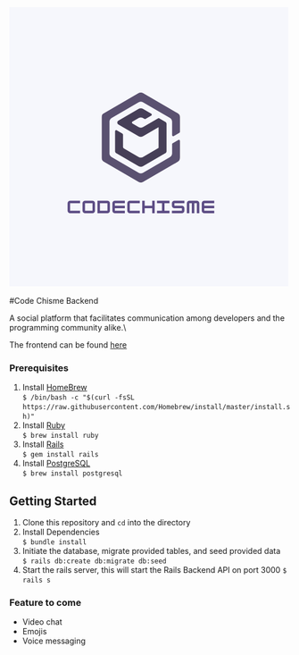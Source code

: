 
![code chisme](./images/CodeChisme.png)

#Code Chisme Backend

A social platform that facilitates communication among developers and the programming community alike.\

The frontend can be found [here](https://github.com/barbarabontempo/CodeChisme-frontend)

### Prerequisites

1. Install [HomeBrew](https://brew.sh/)\
`$ /bin/bash -c "$(curl -fsSL https://raw.githubusercontent.com/Homebrew/install/master/install.sh)"`
2. Install [Ruby](https://www.ruby-lang.org/en/)\
`$ brew install ruby`
3. Install [Rails](https://rubyonrails.org/)\
`$ gem install rails`
4. Install [PostgreSQL](https://www.postgresql.org/)\
`$ brew install postgresql`


## Getting Started
1. Clone this repository and `cd` into the directory
2. Install Dependencies\
`$ bundle install`
3. Initiate the database, migrate provided tables, and seed provided data\
`$ rails db:create db:migrate db:seed`
4. Start the rails server, this will start the Rails Backend API on port 3000
`$ rails s`
### Feature to come
* Video  chat
* Emojis 
* Voice messaging
